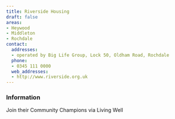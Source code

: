 ```yaml
---
title: Riverside Housing
draft: false
areas:
- Heywood
- Middleton
- Rochdale
contact:
  addresses:
  - operated by Big Life Group, Lock 50, Oldham Road, Rochdale
  phone:
  - 0345 111 0000
  web_addresses:
  - http://www.riverside.org.uk
---
```


### Information
Join their Community Champions via Living Well


